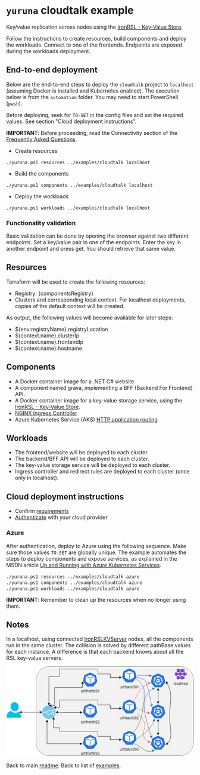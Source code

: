 # `yuruna` cloudtalk example

Key/value replication across nodes using the [IronRSL - Key-Value Store](https://github.com/microsoft/Ironclad/blob/main/ironfleet/README.md#ironrsl---key-value-store).

Follow the instructions to create resources, build components and deploy the workloads. Connect to one of the frontends. Endpoints are exposed during the workloads deployment.

## End-to-end deployment

Below are the end-to-end steps to deploy the `cloudtalk` project to `localhost` (assuming Docker is installed and Kubernetes enabled). The execution below is from the `automation` folder. You may need to start PowerShell (`pwsh`).

Before deploying, seek for `TO-SET` in the config files and set the required values. See section "Cloud deployment instructions".

**IMPORTANT**: Before proceeding, read the Connectivity section of the [Frequently Asked Questions](../../docs/faq.md).

- Create resources

```shell
./yuruna.ps1 resources ../examples/cloudtalk localhost
```

- Build the components

```shell
./yuruna.ps1 components ../examples/cloudtalk localhost
```

- Deploy the  workloads

```shell
./yuruna.ps1 workloads ../examples/cloudtalk localhost
```

### Functionality validation

Basic validation can be done by opening the browser against two different endpoints.
Set a key/value pair in one of the endpoints.
Enter the key in another endpoint and press get. You should retrieve that same value.

## Resources

Terraform will be used to create the following resources:

- Registry: {componentsRegistry}
- Clusters and corresponding local context. For localhost deployments, copies of the default context will be created.

As output, the following values will become available for later steps:

- ${env:registryName}.registryLocation
- ${context.name}.clusterIp
- ${context.name}.frontendIp
- ${context.name}.hostname

## Components

- A Docker container image for a .NET C# website.
- A component named grava, implementing a BFF (Backend For Frontend) API.
- A Docker container image for a key-value storage service, using the [IronRSL - Key-Value Store](https://github.com/microsoft/Ironclad/blob/main/ironfleet/README.md#ironrsl---key-value-store).
- [NGINX Ingress Controller](https://kubernetes.github.io/ingress-nginx)
- Azure Kubernetes Service (AKS) [HTTP application routing](https://docs.microsoft.com/en-us/azure/aks/http-application-routing)

## Workloads

- The frontend/website will be deployed to each cluster.
- The backend/BFF API will be deployed to each cluster.
- The key-value storage service will be deployed to each cluster.
- Ingress controller and redirect rules are deployed to each cluster (once only in localhost).

## Cloud deployment instructions

- Confirm [requirements](../../docs/requirements.md)
- [Authenticate](../../docs/authenticate.md) with your cloud provider

### Azure

After authentication, deploy to Azure using the following sequence. Make sure those values `TO-SET` are globally unique. The example automates the steps to deploy components and expose services, as explained in the MSDN article [Up and Running with Azure Kubernetes Services](https://docs.microsoft.com/en-us/archive/msdn-magazine/2018/december/containers-up-and-running-with-azure-kubernetes-services).

```shell
./yuruna.ps1 resources ../examples/cloudtalk azure
./yuruna.ps1 components ../examples/cloudtalk azure
./yuruna.ps1 workloads ../examples/cloudtalk azure
```

**IMPORTANT**: Remember to clean up the resources when no longer using them.

## Notes

In a localhost, using connected [IronRSLKVServer](https://github.com/microsoft/Ironclad/tree/main/ironfleet/src/IronRSLKVServer) nodes, all the components run in the same cluster. The collision is solved by different pathBase values for each instance. A difference is that each backend knows about all the RSL key-value servers.

<img src="cloudtalk-localhost-ironrslkv.png" alt="cloudtalk in the localhost using ironrslkv" width="640"/>

Back to main [readme](../../README.md). Back to list of [examples](../README.md).
